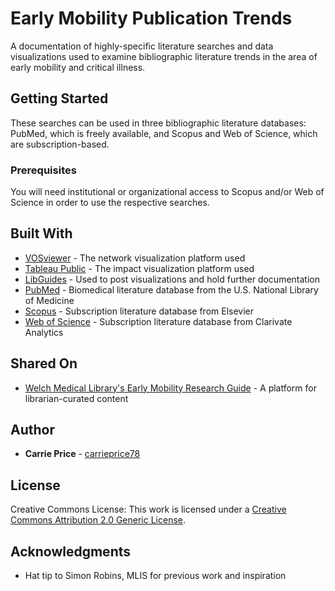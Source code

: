 # Early Mobility Publication Trends

A documentation of highly-specific literature searches and data visualizations used to examine bibliographic literature trends in the area of early mobility and critical illness.

## Getting Started

These searches can be used in three bibliographic literature databases: PubMed, which is freely available, and Scopus and Web of Science, which are subscription-based.

### Prerequisites

You will need institutional or organizational access to Scopus and/or Web of Science in order to use the respective searches.


## Built With

* [VOSviewer](https://www.vosviewer.com/) - The network visualization platform used
* [Tableau Public](https://public.tableau.com/s/) - The impact visualization platform used
* [LibGuides](https://www.springshare.com/libguides/) - Used to post visualizations and hold further documentation
* [PubMed](https://pubmed.ncbi.nlm.nih.gov/) - Biomedical literature database from the U.S. National Library of Medicine
* [Scopus](https://www.scopus.com/) - Subscription literature database from Elsevier
* [Web of Science](https://apps.webofknowledge.com/) - Subscription literature database from Clarivate Analytics


## Shared On

* [Welch Medical Library's Early Mobility Research Guide](https://browse.welch.jhmi.edu/early-mobility/trends/data-visualization) - A platform for librarian-curated content

## Author

* **Carrie Price** - [carrieprice78](https://github.com/carrieprice78/)



## License

Creative Commons License: This work is licensed under a [Creative Commons Attribution 2.0 Generic License](https://creativecommons.org/licenses/by/2.0/).

## Acknowledgments

* Hat tip to Simon Robins, MLIS for previous work and inspiration

